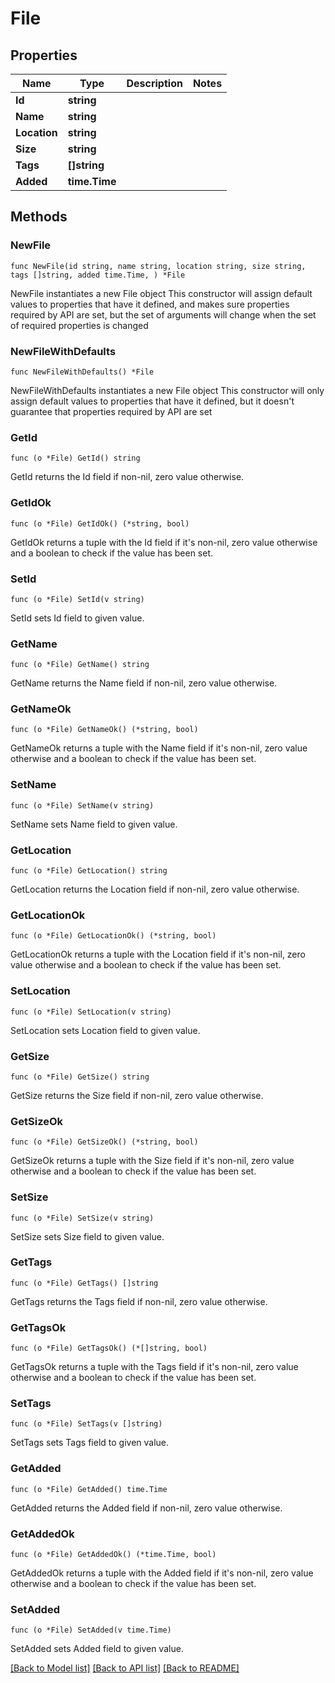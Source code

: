 # File

## Properties

Name | Type | Description | Notes
------------ | ------------- | ------------- | -------------
**Id** | **string** |  | 
**Name** | **string** |  | 
**Location** | **string** |  | 
**Size** | **string** |  | 
**Tags** | **[]string** |  | 
**Added** | **time.Time** |  | 

## Methods

### NewFile

`func NewFile(id string, name string, location string, size string, tags []string, added time.Time, ) *File`

NewFile instantiates a new File object
This constructor will assign default values to properties that have it defined,
and makes sure properties required by API are set, but the set of arguments
will change when the set of required properties is changed

### NewFileWithDefaults

`func NewFileWithDefaults() *File`

NewFileWithDefaults instantiates a new File object
This constructor will only assign default values to properties that have it defined,
but it doesn't guarantee that properties required by API are set

### GetId

`func (o *File) GetId() string`

GetId returns the Id field if non-nil, zero value otherwise.

### GetIdOk

`func (o *File) GetIdOk() (*string, bool)`

GetIdOk returns a tuple with the Id field if it's non-nil, zero value otherwise
and a boolean to check if the value has been set.

### SetId

`func (o *File) SetId(v string)`

SetId sets Id field to given value.


### GetName

`func (o *File) GetName() string`

GetName returns the Name field if non-nil, zero value otherwise.

### GetNameOk

`func (o *File) GetNameOk() (*string, bool)`

GetNameOk returns a tuple with the Name field if it's non-nil, zero value otherwise
and a boolean to check if the value has been set.

### SetName

`func (o *File) SetName(v string)`

SetName sets Name field to given value.


### GetLocation

`func (o *File) GetLocation() string`

GetLocation returns the Location field if non-nil, zero value otherwise.

### GetLocationOk

`func (o *File) GetLocationOk() (*string, bool)`

GetLocationOk returns a tuple with the Location field if it's non-nil, zero value otherwise
and a boolean to check if the value has been set.

### SetLocation

`func (o *File) SetLocation(v string)`

SetLocation sets Location field to given value.


### GetSize

`func (o *File) GetSize() string`

GetSize returns the Size field if non-nil, zero value otherwise.

### GetSizeOk

`func (o *File) GetSizeOk() (*string, bool)`

GetSizeOk returns a tuple with the Size field if it's non-nil, zero value otherwise
and a boolean to check if the value has been set.

### SetSize

`func (o *File) SetSize(v string)`

SetSize sets Size field to given value.


### GetTags

`func (o *File) GetTags() []string`

GetTags returns the Tags field if non-nil, zero value otherwise.

### GetTagsOk

`func (o *File) GetTagsOk() (*[]string, bool)`

GetTagsOk returns a tuple with the Tags field if it's non-nil, zero value otherwise
and a boolean to check if the value has been set.

### SetTags

`func (o *File) SetTags(v []string)`

SetTags sets Tags field to given value.


### GetAdded

`func (o *File) GetAdded() time.Time`

GetAdded returns the Added field if non-nil, zero value otherwise.

### GetAddedOk

`func (o *File) GetAddedOk() (*time.Time, bool)`

GetAddedOk returns a tuple with the Added field if it's non-nil, zero value otherwise
and a boolean to check if the value has been set.

### SetAdded

`func (o *File) SetAdded(v time.Time)`

SetAdded sets Added field to given value.



[[Back to Model list]](../README.md#documentation-for-models) [[Back to API list]](../README.md#documentation-for-api-endpoints) [[Back to README]](../README.md)


